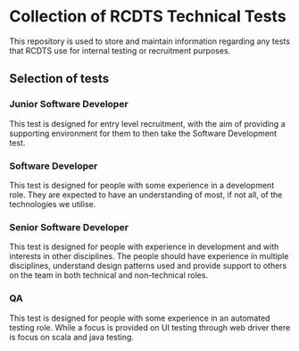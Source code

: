 # Collection of RCDTS Technical Tests

This repository is used to store and maintain information regarding any tests that RCDTS use for internal testing or recruitment purposes.

## Selection of tests

### Junior Software Developer
This test is designed for entry level recruitment, with the aim of providing a supporting environment for them to then take the Software Development test.

### Software Developer
This test is designed for people with some experience in a development role. They are expected to have an understanding of most, if not all, of the technologies we utilise.

### Senior Software Developer
This test is designed for people with experience in development and with interests in other disciplines. The people should have experience in multiple disciplines, understand design patterns used and provide support to others on the team in both technical and non-technical roles.

### QA
This test is designed for people with some experience in an automated testing role. While a focus is provided on UI testing through web driver there is focus on scala and java testing.